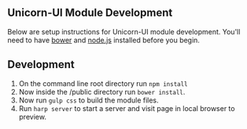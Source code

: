 ## Unicorn-UI Module Development
Below are setup instructions for Unicorn-UI module development. You'll need to have [bower](http://bower.io/) and [node.js](http://nodejs.org/) installed before you begin.

## Development
1. On the command line root directory run ```npm install```
2. Now inside the /public directory run ```bower install```.
2. Now run ```gulp css``` to build the module files.
3. Run ```harp server``` to start a server and visit page in local browser to preview.
